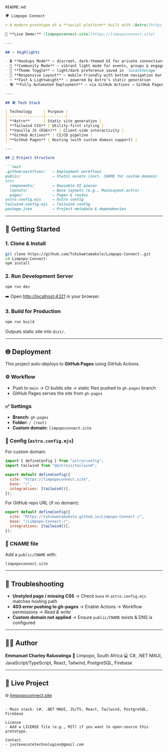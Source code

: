 `README.md`:

````markdown
🌍 Limpopo Connect

> A modern prototype of a **social platform** built with [Astro](https://astro.build/) + [Tailwind CSS](https://tailwindcss.com/), designed to connect people, communities, and culture in Limpopo.

🔗 **Live Demo:** [limpopoconnect.site](https://limpopoconnect.site)

---

## ✨ Highlights

- 🔒 **Hookups Mode** — discreet, dark-themed UI for private connections  
- 🎉 **Community Mode** — vibrant light mode for events, groups & engagement  
- 🎨 **Theme Toggle** — light/dark preference saved in `localStorage`  
- 📱 **Responsive Layout** — mobile-friendly with bottom navigation bar  
- ⚡ **Fast & Lightweight** — powered by Astro’s static generation  
- 🛠 **Fully Automated Deployment** — via GitHub Actions → GitHub Pages  

---

## 🛠 Tech Stack

| Technology     | Purpose |
|----------------|---------|
| **Astro**      | Static site generation |
| **Tailwind CSS** | Utility-first styling |
| **Vanilla JS (ES6+)** | Client-side interactivity |
| **GitHub Actions** | CI/CD pipeline |
| **GitHub Pages** | Hosting (with custom domain support) |

---

## 📂 Project Structure

```text
.github/workflows/   → Deployment workflows
public/              → Static assets (incl. CNAME for custom domain)
src/
  components/        → Reusable UI pieces
  layouts/           → Base layouts (e.g., MainLayout.astro)
  pages/             → Pages & routes
astro.config.mjs     → Astro config
tailwind.config.mjs  → Tailwind config
package.json         → Project metadata & dependencies
````

---

## 🚀 Getting Started

### 1. Clone & Install

```bash
git clone https://github.com/Tshikwetamakole/Limpopo-Connect-.git
cd Limpopo-Connect-
npm install
```

### 2. Run Development Server

```bash
npm run dev
```

➡️ Open [http://localhost:4321](http://localhost:4321) in your browser.

### 3. Build for Production

```bash
npm run build
```

Outputs static site into `dist/`.

---

## 🌐 Deployment

This project auto-deploys to **GitHub Pages** using GitHub Actions.

### ⚙️ Workflow

* Push to `main` → CI builds site → static files pushed to `gh-pages` branch
* GitHub Pages serves the site from `gh-pages`

### ✅ Settings

* **Branch:** `gh-pages`
* **Folder:** `/ (root)`
* **Custom domain:** `limpopoconnect.site`

### 🔑 Config (`astro.config.mjs`)

For custom domain:

```js
import { defineConfig } from "astro/config";
import tailwind from "@astrojs/tailwind";

export default defineConfig({
  site: "https://limpopoconnect.site",
  base: "/",
  integrations: [tailwind()],
});
```

For GitHub repo URL (if no domain):

```js
export default defineConfig({
  site: "https://tshikwetamakole.github.io/Limpopo-Connect-/",
  base: "/Limpopo-Connect-/",
  integrations: [tailwind()],
});
```

### 📌 CNAME file

Add a `public/CNAME` with:

```
limpopoconnect.site
```

---

## 🐞 Troubleshooting

* **Unstyled page / missing CSS** → Check `base` in `astro.config.mjs` matches hosting path
* **403 error pushing to gh-pages** → Enable Actions → Workflow permissions → *Read & write*
* **Custom domain not applied** → Ensure `public/CNAME` exists & DNS is configured

---

## 👨‍💻 Author

**Emmanuel Charley Raluswinga**
📍 Limpopo, South Africa
💻 C#, .NET MAUI, JavaScript/TypeScript, React, Tailwind, PostgreSQL, Firebase

---

## 📌 Live Project

🌐 [limpopoconnect.site](https://limpopoconnect.site)

```

- Main stack: C#, .NET MAUI, JS/TS, React, Tailwind, PostgreSQL, Firebase

License
- Add a LICENSE file (e.g., MIT) if you want to open-source this prototype.

Contact
- justexecutetechnologies@gmail.com

